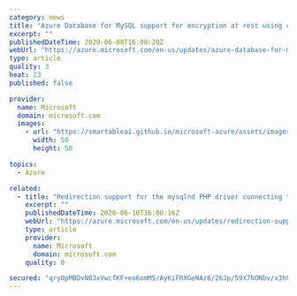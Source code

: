 ```yaml
---
category: news
title: "Azure Database for MySQL support for encryption at rest using customer-managed keys now in preview"
excerpt: ""
publishedDateTime: 2020-06-08T16:00:20Z
webUrl: "https://azure.microsoft.com/en-us/updates/azure-database-for-mysql-encryption-at-rest-byok-preview/"
type: article
quality: 3
heat: 23
published: false

provider:
  name: Microsoft
  domain: microsoft.com
  images:
    - url: "https://smartableai.github.io/microsoft-azure/assets/images/organizations/microsoft.com-50x50.jpg"
      width: 50
      height: 50

topics:
  - Azure

related:
  - title: "Redirection support for the mysqlnd PHP driver connecting to MariaDB now in preview"
    excerpt: ""
    publishedDateTime: 2020-06-10T16:00:16Z
    webUrl: "https://azure.microsoft.com/en-us/updates/redirection-support-for-the-mysqlnd-php-driver-connecting-to-mariadb-now-in-preview/"
    type: article
    provider:
      name: Microsoft
      domain: microsoft.com
    quality: 0

secured: "qry0pMBDvN03xVwcfKF+eo6omMS/AyKiFRXGeNAz6/26Jp/59X7hONbv/x3hCP3PgStlbqrf0E6tM9eo5WMD7xABn5tGWVqbNWNixWYmv+XkFRYb6moMZdj6RdMl8axplHVfkQjQHFab+LGx25vqMQQ+5JMgQ8cK/A9ZSeRenbT1UjYbBYCFFlxNoAEYSOXRIs8+JvcDnF1E9VIPosSHBoY798fu14KNjc9E6k8Q/SK90iXtudNedK/tT+r1H1MIHI/lgJQ6d87XZYzdftZOPGC3rGSbD3EOFLpFkdy4/7L6Z+wHD3o3ySOeS7sIqHaWuOT5XdR6nuDd1f/EA1nq7A==;eAqwBKohF+4a5h0aao/x2A=="
---
```


